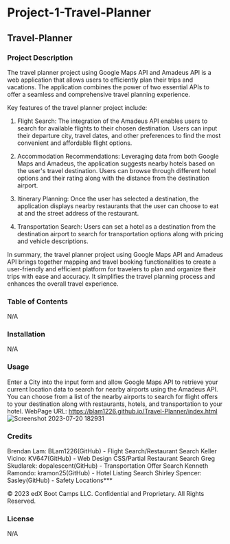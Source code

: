 # Project-1-Travel-Planner

## Travel-Planner

### Project Description

The travel planner project using Google Maps API and Amadeus API is a web application that allows users to efficiently plan their trips and vacations. The application combines the power of two essential APIs to offer a seamless and comprehensive travel planning experience.

Key features of the travel planner project include:

1. Flight Search: The integration of the Amadeus API enables users to search for available flights to their chosen destination. Users can input their departure city, travel dates, and other preferences to find the most convenient and affordable flight options.

2. Accommodation Recommendations: Leveraging data from both Google Maps and Amadeus, the application suggests nearby hotels based on the user's travel destination. Users can browse through different hotel options and their rating along with the distance from the destination airport.

3. Itinerary Planning: Once the user has selected a destination, the application displays nearby restaurants that the user can choose to eat at and the street address of the restaurant.

4. Transportation Search: Users can set a hotel as a destination from the destination airport to search for transportation options along with pricing and vehicle descriptions.

In summary, the travel planner project using Google Maps API and Amadeus API brings together mapping and travel booking functionalities to create a user-friendly and efficient platform for travelers to plan and organize their trips with ease and accuracy. It simplifies the travel planning process and enhances the overall travel experience.

### Table of Contents

N/A

### Installation

N/A

### Usage

Enter a City into the input form and allow Google Maps API to retrieve your current location data to search for nearby airports using the Amadeus API. You can choose from a list of the nearby airports to search for flight offers to your destination along with restaurants, hotels, and transportation to your hotel.
WebPage URL: https://blam1226.github.io/Travel-Planner/index.html 
![Screenshot 2023-07-20 182931](https://github.com/BLam1226/Travel-Planner/assets/127125695/913b720e-2551-4f06-8985-7ea0132d86cf)

### Credits

Brendan Lam: BLam1226(GitHub) - Flight Search/Restaurant Search
Keller Vicino: KV647(GitHub) - Web Design CSS/Partial Restaurant Search
Greg Skudlarek: dopalescent(GitHub) - Transportation Offer Search
Kenneth Ramondo: kramon25(GitHub) - Hotel Listing Search
Shirley Spencer: Sasley(GitHub) - Safety Locations***

© 2023 edX Boot Camps LLC. Confidential and Proprietary. All Rights Reserved.

### License

N/A
